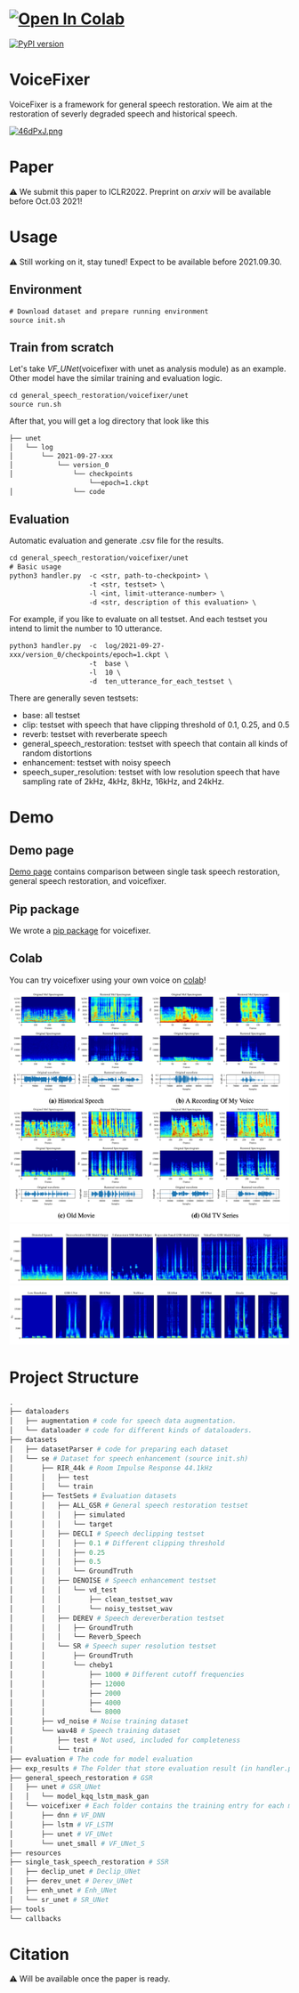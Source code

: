 # [![Open In Colab](https://colab.research.google.com/assets/colab-badge.svg)](https://colab.research.google.com/drive/1HYYUepIsl2aXsdET6P_AmNVXuWP1MCMf?usp=sharing)
[![PyPI version](https://badge.fury.io/py/voicefixer.svg)](https://badge.fury.io/py/voicefixer)

# VoiceFixer

VoiceFixer is a framework for general speech restoration. We aim at the restoration of severly degraded speech and historical speech.

[![46dPxJ.png](https://z3.ax1x.com/2021/09/26/46dPxJ.png)](https://imgtu.com/i/46dPxJ)

# Paper
⚠️ We submit this paper to ICLR2022. Preprint on *arxiv* will be available before Oct.03 2021!

# Usage
⚠️ Still working on it, stay tuned! Expect to be available before 2021.09.30.

## Environment
```shell script
# Download dataset and prepare running environment
source init.sh 
```
## Train from scratch

Let's take *VF_UNet*(voicefixer with unet as analysis module) as an example. 
Other model have the similar training and evaluation logic.

```shell script
cd general_speech_restoration/voicefixer/unet
source run.sh
```

After that, you will get a log directory that look like this
```python3
├── unet
│   └── log
│       └── 2021-09-27-xxx
│           └── version_0
│               └── checkpoints
                    └──epoch=1.ckpt
│               └── code
``` 

## Evaluation
Automatic evaluation and generate .csv file for the results.

```shell script
cd general_speech_restoration/voicefixer/unet
# Basic usage
python3 handler.py  -c <str, path-to-checkpoint> \
                    -t <str, testset> \ 
                    -l <int, limit-utterance-number> \ 
                    -d <str, description of this evaluation> \ 
```
For example, if you like to evaluate on all testset. And each testset you intend to limit the number to 10 utterance.
```shell script
python3 handler.py  -c  log/2021-09-27-xxx/version_0/checkpoints/epoch=1.ckpt \
                    -t  base \ 
                    -l  10 \ 
                    -d  ten_utterance_for_each_testset \ 
```
There are generally seven testsets: 
- base: all testset
- clip: testset with speech that have clipping threshold of 0.1, 0.25, and 0.5
- reverb: testset with reverberate speech
- general_speech_restoration: testset with speech that contain all kinds of random distortions
- enhancement: testset with noisy speech
- speech_super_resolution: testset with low resolution speech that have sampling rate of 2kHz, 4kHz, 8kHz, 16kHz, and 24kHz.

# Demo
## Demo page 

[Demo page](https://haoheliu.github.io/demopage-voicefixer/) contains comparison between single task speech restoration, general speech restoration, and voicefixer.

## Pip package
We wrote a [pip package](https://pypi.org/project/voicefixer/0.0.6/) for voicefixer.

## Colab

You can try voicefixer using your own voice on [colab](https://colab.research.google.com/drive/1HYYUepIsl2aXsdET6P_AmNVXuWP1MCMf?usp=sharing)!

![real-life-example](resources/pics/real.png)
![real-life-example](resources/pics/gsr-demo.png)
![real-life-example](resources/pics/SR-2k.png)

# Project Structure

``` python
.
├── dataloaders 
│   ├── augmentation # code for speech data augmentation.
│   └── dataloader # code for different kinds of dataloaders.
├── datasets 
│   ├── datasetParser # code for preparing each dataset
│   └── se # Dataset for speech enhancement (source init.sh)
│       ├── RIR_44k # Room Impulse Response 44.1kHz
│       │   ├── test
│       │   └── train
│       ├── TestSets # Evaluation datasets
│       │   ├── ALL_GSR # General speech restoration testset
│       │   │   ├── simulated
│       │   │   └── target
│       │   ├── DECLI # Speech declipping testset
│       │   │   ├── 0.1 # Different clipping threshold
│       │   │   ├── 0.25
│       │   │   ├── 0.5
│       │   │   └── GroundTruth
│       │   ├── DENOISE # Speech enhancement testset
│       │   │   └── vd_test
│       │   │       ├── clean_testset_wav
│       │   │       └── noisy_testset_wav
│       │   ├── DEREV # Speech dereverberation testset
│       │   │   ├── GroundTruth
│       │   │   └── Reverb_Speech
│       │   └── SR # Speech super resolution testset
│       │       ├── GroundTruth
│       │       └── cheby1
│       │           ├── 1000 # Different cutoff frequencies
│       │           ├── 12000
│       │           ├── 2000
│       │           ├── 4000
│       │           └── 8000
│       ├── vd_noise # Noise training dataset
│       └── wav48 # Speech training dataset
│           ├── test # Not used, included for completeness
│           └── train 
├── evaluation # The code for model evaluation
├── exp_results # The Folder that store evaluation result (in handler.py).
├── general_speech_restoration # GSR 
│   ├── unet # GSR_UNet
│   │   └── model_kqq_lstm_mask_gan
│   └── voicefixer # Each folder contains the training entry for each model.
│       ├── dnn # VF_DNN
│       ├── lstm # VF_LSTM
│       ├── unet # VF_UNet
│       └── unet_small # VF_UNet_S
├── resources 
├── single_task_speech_restoration # SSR
│   ├── declip_unet # Declip_UNet
│   ├── derev_unet # Derev_UNet
│   ├── enh_unet # Enh_UNet
│   └── sr_unet # SR_UNet
├── tools
└── callbacks
```

# Citation
⚠️  Will be available once the paper is ready.




